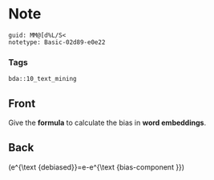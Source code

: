 # Note
```
guid: MM@[d%L/S<
notetype: Basic-02d89-e0e22
```

### Tags
```
bda::10_text_mining
```

## Front
Give the <b>formula</b> to calculate the bias in <b>word
embeddings</b>.

## Back
\(e^{\text {debiased}}=e-e^{\text {bias-component }}\)

